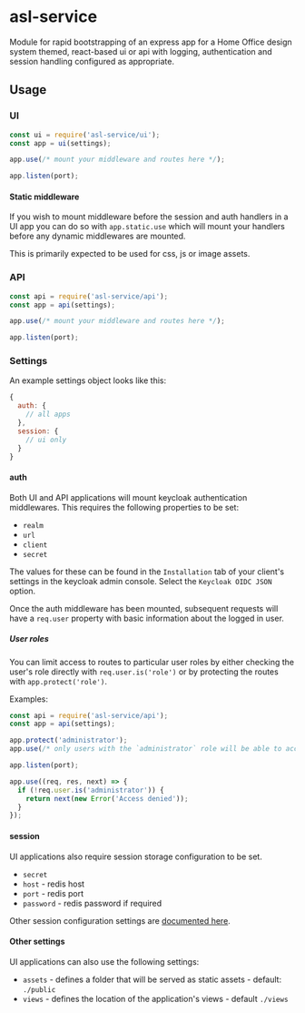 # asl-service

Module for rapid bootstrapping of an express app for a Home Office design system themed, react-based ui or api with
logging, authentication and session handling configured as appropriate.

## Usage

### UI

```js
const ui = require('asl-service/ui');
const app = ui(settings);

app.use(/* mount your middleware and routes here */);

app.listen(port);
```

#### Static middleware

If you wish to mount middleware before the session and auth handlers in a UI app you can do so with `app.static.use`
which will mount your handlers before any dynamic middlewares are mounted.

This is primarily expected to be used for css, js or image assets.

### API

```js
const api = require('asl-service/api');
const app = api(settings);

app.use(/* mount your middleware and routes here */);

app.listen(port);
```

### Settings

An example settings object looks like this:

```js
{
  auth: {
    // all apps
  },
  session: {
    // ui only
  }
}
```

#### auth

Both UI and API applications will mount keycloak authentication middlewares. This requires the following properties to
be set:

* `realm`
* `url`
* `client`
* `secret`

The values for these can be found in the `Installation` tab of your client's settings in the keycloak admin console.
Select the `Keycloak OIDC JSON` option.

Once the auth middleware has been mounted, subsequent requests will have a `req.user` property with basic information
about the logged in user.

##### User roles

You can limit access to routes to particular user roles by either checking the user's role directly with
`req.user.is('role')` or by protecting the routes with `app.protect('role')`.

Examples:

```js
const api = require('asl-service/api');
const app = api(settings);

app.protect('administrator');
app.use(/* only users with the `administrator` role will be able to access routes mounted here */);

app.listen(port);
```

```js
app.use((req, res, next) => {
  if (!req.user.is('administrator')) {
    return next(new Error('Access denied'));
  }
});
```

#### session

UI applications also require session storage configuration to be set.

* `secret`
* `host` - redis host
* `port` - redis port
* `password` - redis password if required

Other session configuration settings are [documented here](https://github.com/lennym/redis-session/blob/master/README.md).

#### Other settings

UI applications can also use the following settings:

* `assets` - defines a folder that will be served as static assets - default: `./public`
* `views` - defines the location of the application's views - default `./views`
